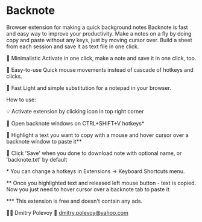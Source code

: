 # Backnote
Browser extension for making a quick background notes 
Backnote is fast and easy way to improve your productivity. Make a notes on a fly by doing copy and paste without any keys, just by moving cursor over. Build a sheet from each session and save it as text file in one click.

🍏 Minimalistic
Activate in one click, make a note and save it in one click, too.

🛴 Easy-to-use
Quick mouse movements instead of cascade of hotkeys and clicks.

🏁 Fast
Light and simple substitution for a notepad in your browser.


How to use:

💡 Activate extension by clicking icon in top right corner

📄 Open backnote windows on CTRL+SHIFT+V hotkeys*

📝 Highlight a text you want to copy with a mouse and hover cursor over a backnote window to paste it**

💾 Click 'Save' when you done to download note with optional name, or 'backnote.txt' by default


\* You can change a hotkeys in Extensions -> Keyboard Shortcuts menu.

** Once you highlighted text and released left mouse button - text is copied. Now you just need to hover cursor over a backnote tab to paste it

*** This extension is free and doesn't contain any ads.

👨‍🎨 Dmitry Polevoy
📨 dmitry.polevoy@yahoo.com
